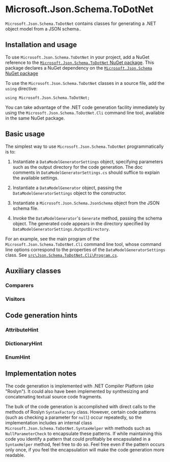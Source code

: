 # Microsoft.Json.Schema.ToDotNet

`Microsoft.Json.Schema.ToDotNet` contains classes for generating a .NET object model from a JSON schema..

## Installation and usage

To use `Microsoft.Json.Schema.ToDotNet` in your project, add a NuGet reference to the [`Microsoft.Json.Schema.ToDotNet` NuGet package](https://www.nuget.org/packages/Microsoft.Json.Schema.ToDotNet/).
This package declares a NuGet dependency on the [`Microsoft.Json.Schema` NuGet package](https://www.nuget.org/packages/Microsoft.Json.Schema/)

To use the `Microsoft.Json.Schema.ToDotNet` classes in a source file, add the `using` directive:
```
using Microsoft.Json.Schema.ToDotNet;
```

You can take advantage of the .NET code generation facility immediately by using the `Microsoft.Json.Schema.ToDotNet.Cli` command line tool,
available in the same NuGet package.

## Basic usage

The simplest way to use `Microsoft.Json.Schema.ToDotNet` programmatically is to:

1. Instantiate a `DataModelGeneratorSettings` object, specifying parameters such as the output directory for the code generation. The doc comments in `DataModelGeneratorSettings.cs` should suffice to explain the available settings.

2. Instantiate a `DataModelGenerator` object, passing the `DataModelGeneratorSettings` object to the constructor.

3. Instantiate a `Microsoft.Json.Schema.JsonSchema` object from the JSON schema file.

4. Invoke the `DataModelGenerator`'s `Generate` method, passing the schema object.
    The generated code appears in the directory specified by `DataModelGeneratorSettings.OutputDirectory`.

For an example, see the main program of the `Microsoft.Json.Schema.ToDotNet.Cli` command line tool, whose command line options correspond to the properties of the `DataModelGeneratorSettings` class.
See [`src\Json.Schema.ToDotNet.Cli\Program.cs`]().

## Auxiliary classes

### Comparers

### Visitors

## Code generation hints

### AttributeHint



### DictionaryHint

### EnumHint

### 

## Implementation notes

The code generation is implemented with .NET Compiler Platform (_aka_ "Roslyn").
It could also have been implemented by synthesizing and concatenating textual source code fragments.

The bulk of the code generation is accomplished with direct calls to the methods of Roslyn `SyntaxFactory` class.
However, certain code patterns (such as checking a parameter for `null`) occur repeatedly,
so the implementation includes an internal class `Microsoft.Json.Schema.ToDotNet.SyntaxHelper` with methods such as
`NullParameterCheck` to encapsulate these patterns.
If while maintaining this code you identify a pattern that could profitably be encapsulated in a `SyntaxHelper` method,
feel free to do so. Feel free even if the pattern occurs only once, if you feel the encapsulation will make
the code generation more readable.